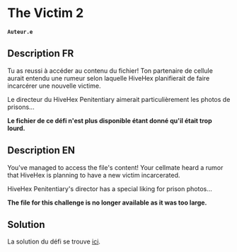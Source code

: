 # The Victim 2

**`Auteur.e`** [](https://github.com/chrichriGeorgie)

## Description FR

Tu as reussi à accéder au contenu du fichier! Ton partenaire de cellule aurait entendu une rumeur selon laquelle HiveHex planifierait de faire incarcérer une nouvelle victime.

Le directeur du HiveHex Penitentiary aimerait particulièrement les photos de prisons...

**Le fichier de ce défi n'est plus disponible étant donné qu'il était trop lourd.**

## Description EN

You've managed to access the file's content! Your cellmate heard a rumor that HiveHex is planning to have a new victim incarcerated.

HiveHex Penitentiary's director has a special liking for prison photos...

**The file for this challenge is no longer available as it was too large.**

## Solution

La solution du défi se trouve [ici](solution/).
